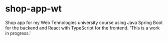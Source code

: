 # shop-app-wt
Shop app for my Web Tehnologies university course using Java Spring Boot for the backend and React with TypeScript for the frontend.
'This is a work in progress.'
